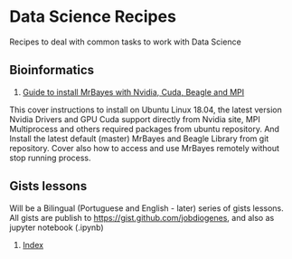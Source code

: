 # Data Science Recipes
Recipes to deal with common tasks to work with Data Science

## Bioinformatics
1. [Guide to install MrBayes with Nvidia, Cuda, Beagle and MPI](https://github.com/jobdiogenes/data-science-recipes/blob/master/mrbayes/install-ubuntu-cuda-mpi.md)

This cover instructions to install on Ubuntu Linux 18.04, the latest version Nvidia Drivers and GPU Cuda support directly from Nvidia site, MPI Multiprocess and others required packages from ubuntu repository. 
And Install the latest default (master) MrBayes and Beagle Library from git repository.
Cover also how to access and use MrBayes remotely without stop running process.

## Gists lessons
Will be a Bilingual (Portuguese and English - later) series of gists lessons. All gists are publish to https://gist.github.com/jobdiogenes, and also as jupyter notebook (.ipynb) 
1. [Index](https://github.com/jobdiogenes/data-science-recipes/blob/master/gists/index.md)
